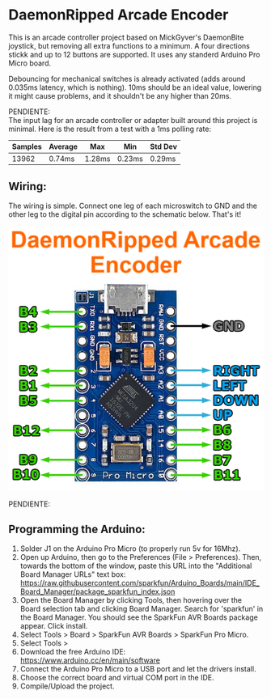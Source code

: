 # DaemonRipped Arcade Encoder
This is an arcade controller project based on MickGyver's DaemonBite joystick, but removing all extra functions to a minimum. A four directions stickk and up to 12 buttons are supported. It uses any standerd Arduino Pro Micro board.

Debouncing for mechanical switches is already activated (adds around 0.035ms latency, which is nothing). 10ms should be an ideal value, lowering it might cause problems, and it shouldn't be any higher than 20ms.

PENDIENTE:  
The input lag for an arcade controller or adapter built around this project is minimal. Here is the result from a test with a 1ms polling rate:

| Samples | Average | Max | Min | Std Dev |
| ------ | ------ | ------ | ------ | ------ | 
| 13962 | 0.74ms | 1.28ms | 0.23ms | 0.29ms |  


## Wiring:  
The wiring is simple. Connect one leg of each microswitch to GND and the other leg to the digital pin according to the schematic below. That's it!  

![Assemble1](images/daemonbite-arcade-encoder-wiring.png)

PENDIENTE:  
## Programming the Arduino:  
1. Solder J1 on the Arduino Pro Micro (to properly run 5v for 16Mhz).
1. Open up Arduino, then go to the Preferences (File > Preferences). Then, towards the bottom of the window, paste this URL into the "Additional Board Manager URLs" text box: https://raw.githubusercontent.com/sparkfun/Arduino_Boards/main/IDE_Board_Manager/package_sparkfun_index.json
1. Open the Board Manager by clicking Tools, then hovering over the Board selection tab and clicking Board Manager. Search for 'sparkfun' in the Board Manager. You should see the SparkFun AVR Boards package appear. Click install.
1. Select Tools > Board > SparkFun AVR Boards > SparkFun Pro Micro.
2. Select Tools > 
1. Download the free Arduino IDE: https://www.arduino.cc/en/main/software
2. Connect the Arduino Pro Micro to a USB port and let the drivers install.
3. Choose the correct board and virtual COM port in the IDE.
3. Compile/Upload the project.
